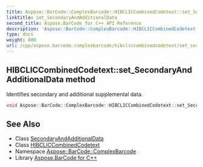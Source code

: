 ```yaml
---
title: Aspose::BarCode::ComplexBarcode::HIBCLICCombinedCodetext::set_SecondaryAndAdditionalData method
linktitle: set_SecondaryAndAdditionalData
second_title: Aspose.BarCode for C++ API Reference
description: 'Aspose::BarCode::ComplexBarcode::HIBCLICCombinedCodetext::set_SecondaryAndAdditionalData method. Identifies secondary and additional supplemental data in C++.'
type: docs
weight: 800
url: /cpp/aspose.barcode.complexbarcode/hibcliccombinedcodetext/set_secondaryandadditionaldata/
---
```

## HIBCLICCombinedCodetext::set_SecondaryAndAdditionalData method


Identifies secondary and additional supplemental data.

```cpp
void Aspose::BarCode::ComplexBarcode::HIBCLICCombinedCodetext::set_SecondaryAndAdditionalData(System::SharedPtr<Aspose::BarCode::ComplexBarcode::SecondaryAndAdditionalData> value)
```

## See Also

* Class [SecondaryAndAdditionalData](../../secondaryandadditionaldata/)
* Class [HIBCLICCombinedCodetext](../)
* Namespace [Aspose::BarCode::ComplexBarcode](../../)
* Library [Aspose.BarCode for C++](../../../)
